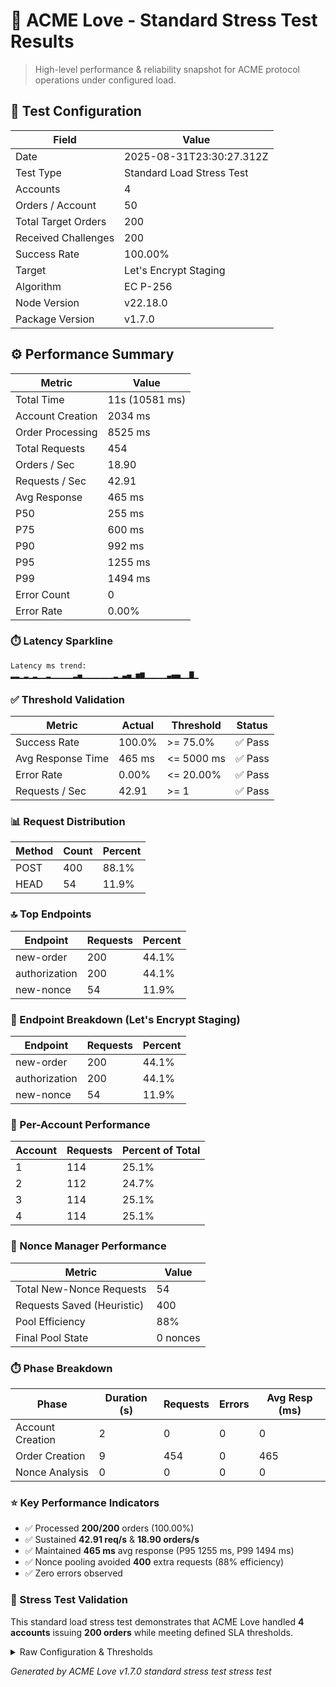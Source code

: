 # 🚀 ACME Love - Standard Stress Test Results

> High-level performance & reliability snapshot for ACME protocol operations under configured load.

## 🧪 Test Configuration

| Field               | Value                     |
| ------------------- | ------------------------- |
| Date                | 2025-08-31T23:30:27.312Z  |
| Test Type           | Standard Load Stress Test |
| Accounts            | 4                         |
| Orders / Account    | 50                        |
| Total Target Orders | 200                       |
| Received Challenges | 200                       |
| Success Rate        | 100.00%                   |
| Target              | Let's Encrypt Staging     |
| Algorithm           | EC P-256                  |
| Node Version        | v22.18.0                  |
| Package Version     | v1.7.0                    |

## ⚙️ Performance Summary

| Metric           | Value          |
| ---------------- | -------------- |
| Total Time       | 11s (10581 ms) |
| Account Creation | 2034 ms        |
| Order Processing | 8525 ms        |
| Total Requests   | 454            |
| Orders / Sec     | 18.90          |
| Requests / Sec   | 42.91          |
| Avg Response     | 465 ms         |
| P50              | 255 ms         |
| P75              | 600 ms         |
| P90              | 992 ms         |
| P95              | 1255 ms        |
| P99              | 1494 ms        |
| Error Count      | 0              |
| Error Rate       | 0.00%          |

### ⏱️ Latency Sparkline

```
Latency ms trend:
▂▂▁▂▁▂▁▁▂▁▁▁▁▁▂▄▁▁▁▁▁▁▁▂▁▃▄▁▅▆▁▁▁▁▁▃▄▄▁▁▇▁
```

### ✅ Threshold Validation

| Metric            | Actual | Threshold  | Status  |
| ----------------- | ------ | ---------- | ------- |
| Success Rate      | 100.0% | >= 75.0%   | ✅ Pass |
| Avg Response Time | 465 ms | <= 5000 ms | ✅ Pass |
| Error Rate        | 0.00%  | <= 20.00%  | ✅ Pass |
| Requests / Sec    | 42.91  | >= 1       | ✅ Pass |

### 📊 Request Distribution

| Method | Count | Percent |
| ------ | ----- | ------- |
| POST   | 400   | 88.1%   |
| HEAD   | 54    | 11.9%   |

### 🔝 Top Endpoints

| Endpoint      | Requests | Percent |
| ------------- | -------- | ------- |
| new-order     | 200      | 44.1%   |
| authorization | 200      | 44.1%   |
| new-nonce     | 54       | 11.9%   |

### 🧩 Endpoint Breakdown (Let's Encrypt Staging)

| Endpoint      | Requests | Percent |
| ------------- | -------- | ------- |
| new-order     | 200      | 44.1%   |
| authorization | 200      | 44.1%   |
| new-nonce     | 54       | 11.9%   |

### 👥 Per-Account Performance

| Account | Requests | Percent of Total |
| ------- | -------- | ---------------- |
| 1       | 114      | 25.1%            |
| 2       | 112      | 24.7%            |
| 3       | 114      | 25.1%            |
| 4       | 114      | 25.1%            |

### 🔐 Nonce Manager Performance

| Metric                     | Value    |
| -------------------------- | -------- |
| Total New-Nonce Requests   | 54       |
| Requests Saved (Heuristic) | 400      |
| Pool Efficiency            | 88%      |
| Final Pool State           | 0 nonces |

### ⏱️ Phase Breakdown

| Phase            | Duration (s) | Requests | Errors | Avg Resp (ms) |
| ---------------- | ------------ | -------- | ------ | ------------- |
| Account Creation | 2            | 0        | 0      | 0             |
| Order Creation   | 9            | 454      | 0      | 465           |
| Nonce Analysis   | 0            | 0        | 0      | 0             |

### ⭐ Key Performance Indicators

- ✅ Processed **200/200** orders (100.00%)
- ✅ Sustained **42.91 req/s** & **18.90 orders/s**
- ✅ Maintained **465 ms** avg response (P95 1255 ms, P99 1494 ms)
- ✅ Nonce pooling avoided **400** extra requests (88% efficiency)
- ✅ Zero errors observed

### 🧾 Stress Test Validation

This standard load stress test demonstrates that ACME Love handled **4 accounts** issuing **200 orders** while meeting defined SLA thresholds.

<details><summary>Raw Configuration & Thresholds</summary>

```json
{
  "name": "Standard Stress Test",
  "TOTAL_ACCOUNTS": 4,
  "ORDERS_PER_ACCOUNT": 50,
  "TOTAL_ORDERS": 200,
  "batchSize": 50,
  "thresholds": {
    "minSuccessRate": 0.75,
    "maxAvgResponseTimeMs": 5000,
    "maxErrorRate": 0.2,
    "minRequestsPerSecond": 1
  }
}
```

</details>

_Generated by ACME Love v1.7.0 standard stress test stress test_
